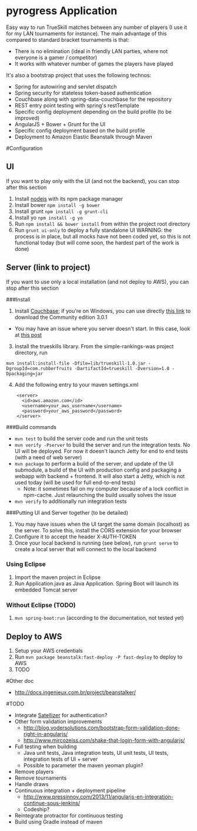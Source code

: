# pyrogress Application

Easy way to run TrueSkill matches between any number of players (I use it for my LAN tournaments for instance). The main advantage of this compared to standard bracket tournaments is that:
* There is no elimination (ideal in friendly LAN parties, where not everyone is a gamer / competitor)
* It works with whatever number of games the players have played

It's also a bootstrap project that uses the following technos:
* Spring for autowiring and servlet dispatch
* Spring security for stateless token-based authentication
* Couchbase along with spring-data-couchbase for the repository
* REST entry point testing with spring's restTemplate
* Specific config deployment depending on the build profile (to be improved)
* AngularJS + Bower + Grunt for the UI
* Specific config deployment based on the build profile
* Deployment to Amazon Elastic Beanstalk through Maven

#Configuration

## UI

If you want to play only with the UI (and not the backend), you can stop after this section

1. Install [nodejs](http://nodejs.org/) with its npm package manager
2. Install bower `npm install -g bower`
3. Install grunt `npm install -g grunt-cli`
4. Install yo `npm install -g yo`
5. Run `npm install && bower install` from within the project root directory
6. Run `grunt ui-only` to deploy a fully standalone UI
    WARNING: the process is in place, but all mocks have not been coded yet, so this is not functional today (but will come soon, the hardest part of the work is done)

## Server (link to project)

If you want to use only a local installation (and not deploy to AWS), you can stop after this section

###Install

1. Install [Couchbase](http://www.couchbase.com/nosql-databases/downloads); if you're on Windows, you can use directly [this link](http://packages.couchbase.com/releases/3.0.1/couchbase-server-community_3.0.1-windows_amd64.exe) to download the Community edition 3.0.1
  * You may have an issue where you server doesn't start. In this case, look at [this post](http://tugdualgrall.blogspot.fr/2012/12/what-to-do-if-your-couchbase-server.html)
3. Install the trueskills library. From the simple-rankings-was project directory, run
```
mvn install:install-file -Dfile=lib/trueskill-1.0.jar -DgroupId=com.rubberfruits -DartifactId=trueskill -Dversion=1.0 -Dpackaging=jar
```
4. Add the following entry to your maven settings.xml
```
    <server>
      <id>aws.amazon.com</id>
      <username>your_aws_username</username>
      <password>your_aws_password</password>
    </server>
```

###Build commands
* `mvn test` to build the server code and run the unit tests
* `mvn verify -Pserver` to build the server and run the integration tests. No UI will be deployed. For now it doesn't launch Jetty for end to end tests (with a need of web server)
* `mvn package` to perform a build of the server, and update of the UI submodule, a build of the UI with production config and packaging a webapp with backend + frontend. It will also start a Jetty, which is not used today (will be used for full end-to-end tests)
  * Note: it sometimes fail on my computer because of a lock conflict in npm-cache. Just relaunching the build usually solves the issue
* `mvn verify` to additionally run integration tests

###Putting UI and Server together (to be detailed)
1. You may have issues when the UI target the same domain (localhost) as the server. To solve this, install the CORS extension for your browser
  1. Configure it to accept the header X-AUTH-TOKEN
2. Once your local backend is running (see below), run `grunt serve` to create a local server that will connect to the local backend

### Using Eclipse
1. Import the maven project in Eclipse
2. Run Application.java as Java Application. Spring Boot will launch its embedded Tomcat server

### Without Eclipse (TODO)
1. `mvn spring-boot:run` (according to the documentation, not tested yet)

## Deploy to AWS
1. Setup your AWS credentials
4. Run `mvn package beanstalk:fast-deploy -P fast-deploy` to deploy to AWS
2. TODO

#Other doc
* http://docs.ingenieux.com.br/project/beanstalker/

#TODO
* Integrate [Satellizer](https://github.com/sahat/satellizer) for authentication?
* Other form validation improvements
  * http://blog.yodersolutions.com/bootstrap-form-validation-done-right-in-angularjs/
  * http://www.mircozeiss.com/shake-that-login-form-with-angularjs/
* Full testing when building
  * Java unit tests, Java integration tests, UI unit tests, UI tests, integration tests of UI + server
  * Possible to parameter the maven yeoman plugin?
* Remove players
* Remove tournaments
* Handle draws
* Continuous integration + deployment pipeline
  * http://www.pressinnov.com/2013/11/angularjs-en-integration-continue-sous-jenkins/
  * Codeship?
* Reintegrate protractor for continuous testing
* Build using Gradle instead of maven
